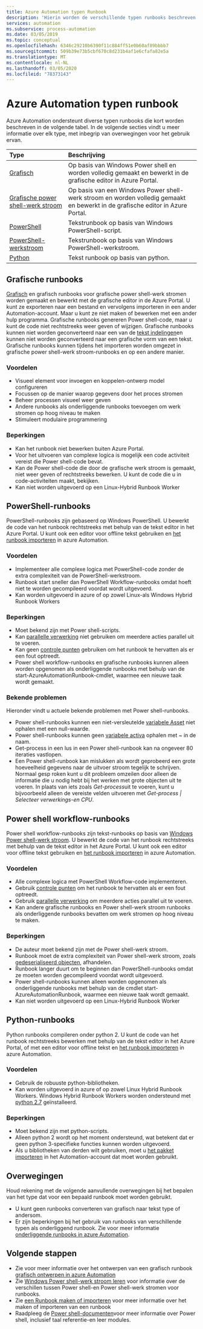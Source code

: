 ```yaml
---
title: Azure Automation typen Runbook
description: 'Hierin worden de verschillende typen runbooks beschreven die u kunt gebruiken in Azure Automation en overwegingen waarmee u rekening moet houden bij het bepalen welk type u wilt gebruiken. '
services: automation
ms.subservice: process-automation
ms.date: 03/05/2019
ms.topic: conceptual
ms.openlocfilehash: 6346c29210b6390f11c884ff51e0b60af89bbbb7
ms.sourcegitcommit: 509b39e73b5cbf670c8d231b4af1e6cfafa82e5a
ms.translationtype: MT
ms.contentlocale: nl-NL
ms.lasthandoff: 03/05/2020
ms.locfileid: "78373143"
---
```

# <a name="azure-automation-runbook-types"></a>Azure Automation typen runbook

Azure Automation ondersteunt diverse typen runbooks die kort worden beschreven in de volgende tabel.  In de volgende secties vindt u meer informatie over elk type, met inbegrip van overwegingen voor het gebruik ervan.

| Type | Beschrijving |
|:--- |:--- |
| [Grafisch](#graphical-runbooks)|Op basis van Windows Power shell en worden volledig gemaakt en bewerkt in de grafische editor in Azure Portal. |
| [Grafische power shell-werk stroom](#graphical-runbooks)|Op basis van een Windows Power shell-werk stroom en worden volledig gemaakt en bewerkt in de grafische editor in Azure Portal. |
| [PowerShell](#powershell-runbooks) |Tekstrunbook op basis van Windows PowerShell-script. |
| [PowerShell-werkstroom](#powershell-workflow-runbooks)|Tekstrunbook op basis van Windows PowerShell-werkstroom. |
| [Python](#python-runbooks) |Tekst runbook op basis van python. |

## <a name="graphical-runbooks"></a>Grafische runbooks

[Grafisch](automation-runbook-types.md#graphical-runbooks) en grafisch runbooks voor grafische power shell-werk stromen worden gemaakt en bewerkt met de grafische editor in de Azure Portal.  U kunt ze exporteren naar een bestand en vervolgens importeren in een ander Automation-account. Maar u kunt ze niet maken of bewerken met een ander hulp programma. Grafische runbooks genereren Power shell-code, maar u kunt de code niet rechtstreeks weer geven of wijzigen. Grafische runbooks kunnen niet worden geconverteerd naar een van de [tekst indelingen](automation-runbook-types.md)en kunnen niet worden geconverteerd naar een grafische vorm van een tekst. Grafische runbooks kunnen tijdens het importeren worden omgezet in grafische power shell-werk stroom-runbooks en op een andere manier.

### <a name="advantages"></a>Voordelen

* Visueel element voor invoegen en koppelen-ontwerp model configureren
* Focussen op de manier waarop gegevens door het proces stromen
* Beheer processen visueel weer geven
* Andere runbooks als onderliggende runbooks toevoegen om werk stromen op hoog niveau te maken
* Stimuleert modulaire programmering

### <a name="limitations"></a>Beperkingen

* Kan het runbook niet bewerken buiten Azure Portal.
* Voor het uitvoeren van complexe logica is mogelijk een code activiteit vereist die Power shell-code bevat.
* Kan de Power shell-code die door de grafische werk stroom is gemaakt, niet weer geven of rechtstreeks bewerken. U kunt de code die u in code-activiteiten maakt, bekijken.
* Kan niet worden uitgevoerd op een Linux-Hybrid Runbook Worker

## <a name="powershell-runbooks"></a>PowerShell-runbooks

PowerShell-runbooks zijn gebaseerd op Windows PowerShell.  U bewerkt de code van het runbook rechtstreeks met behulp van de tekst editor in het Azure Portal.  U kunt ook een editor voor offline tekst gebruiken en [het runbook importeren](manage-runbooks.md) in azure Automation.

### <a name="advantages"></a>Voordelen

* Implementeer alle complexe logica met PowerShell-code zonder de extra complexiteit van de PowerShell-werkstroom.
* Runbook start sneller dan PowerShell Workflow-runbooks omdat hoeft niet te worden gecompileerd voordat wordt uitgevoerd.
* Kan worden uitgevoerd in azure of op zowel Linux-als Windows Hybrid Runbook Workers

### <a name="limitations"></a>Beperkingen

* Moet bekend zijn met Power shell-scripts.
* Kan [parallelle verwerking](automation-powershell-workflow.md#parallel-processing) niet gebruiken om meerdere acties parallel uit te voeren.
* Kan geen [controle punten](automation-powershell-workflow.md#checkpoints) gebruiken om het runbook te hervatten als er een fout optreedt.
* Power shell workflow-runbooks en grafische runbooks kunnen alleen worden opgenomen als onderliggende runbooks met behulp van de start-AzureAutomationRunbook-cmdlet, waarmee een nieuwe taak wordt gemaakt.

### <a name="known-issues"></a>Bekende problemen

Hieronder vindt u actuele bekende problemen met Power shell-runbooks.

* Power shell-runbooks kunnen een niet-versleutelde [variabele Asset](automation-variables.md) niet ophalen met een null-waarde.
* Power shell-runbooks kunnen geen [variabele activa](automation-variables.md) ophalen met *~* in de naam.
* Get-process in een lus in een Power shell-runbook kan na ongeveer 80 iteraties vastlopen.
* Een Power shell-runbook kan mislukken als wordt geprobeerd een grote hoeveelheid gegevens naar de uitvoer stroom tegelijk te schrijven.   Normaal gesp roken kunt u dit probleem omzeilen door alleen de informatie die u nodig hebt bij het werken met grote objecten uit te voeren.  In plaats van iets zoals *Get-process*uit te voeren, kunt u bijvoorbeeld alleen de vereiste velden uitvoeren met *Get-process | Selecteer verwerkings-en CPU*.

## <a name="powershell-workflow-runbooks"></a>Power shell workflow-runbooks

Power shell workflow-runbooks zijn tekst-runbooks op basis van [Windows Power shell-werk stroom](automation-powershell-workflow.md).  U bewerkt de code van het runbook rechtstreeks met behulp van de tekst editor in het Azure Portal.  U kunt ook een editor voor offline tekst gebruiken en [het runbook importeren](manage-runbooks.md) in azure Automation.

### <a name="advantages"></a>Voordelen

* Alle complexe logica met PowerShell Workflow-code implementeren.
* Gebruik [controle punten](automation-powershell-workflow.md#checkpoints) om het runbook te hervatten als er een fout optreedt.
* Gebruik [parallelle verwerking](automation-powershell-workflow.md#parallel-processing) om meerdere acties parallel uit te voeren.
* Kan andere grafische runbooks en Power shell-werk stroom runbooks als onderliggende runbooks bevatten om werk stromen op hoog niveau te maken.

### <a name="limitations"></a>Beperkingen

* De auteur moet bekend zijn met de Power shell-werk stroom.
* Runbook moet de extra complexiteit van Power shell-werk stroom, zoals [gedeserialiseerd objecten](automation-powershell-workflow.md#code-changes), afhandelen.
* Runbook langer duurt om te beginnen dan PowerShell-runbooks omdat ze moeten worden gecompileerd voordat wordt uitgevoerd.
* Power shell-runbooks kunnen alleen worden opgenomen als onderliggende runbooks met behulp van de cmdlet start-AzureAutomationRunbook, waarmee een nieuwe taak wordt gemaakt.
* Kan niet worden uitgevoerd op een Linux-Hybrid Runbook Worker

## <a name="python-runbooks"></a>Python-runbooks

Python runbooks compileren onder python 2.  U kunt de code van het runbook rechtstreeks bewerken met behulp van de tekst editor in het Azure Portal, of met een editor voor offline tekst en [het runbook importeren](manage-runbooks.md) in azure Automation.

### <a name="advantages"></a>Voordelen

* Gebruik de robuuste python-bibliotheken.
* Kan worden uitgevoerd in azure of op zowel Linux Hybrid Runbook Workers. Windows Hybrid Runbook Workers worden ondersteund met [python 2.7](https://www.python.org/downloads/release/latest/python2) geïnstalleerd.

### <a name="limitations"></a>Beperkingen

* Moet bekend zijn met python-scripts.
* Alleen python 2 wordt op het moment ondersteund, wat betekent dat er geen python 3-specifieke functies kunnen worden uitgevoerd.
* Als u bibliotheken van derden wilt gebruiken, moet u [het pakket importeren](python-packages.md) in het Automation-account dat moet worden gebruikt.

## <a name="considerations"></a>Overwegingen

Houd rekening met de volgende aanvullende overwegingen bij het bepalen van het type dat voor een bepaald runbook moet worden gebruikt.

* U kunt geen runbooks converteren van grafisch naar tekst type of andersom.
* Er zijn beperkingen bij het gebruik van runbooks van verschillende typen als onderliggend runbook. Zie voor meer informatie [onderliggende runbooks in azure Automation](automation-child-runbooks.md).

## <a name="next-steps"></a>Volgende stappen

* Zie voor meer informatie over het ontwerpen van een grafisch runbook [grafisch ontwerpen in azure Automation](automation-graphical-authoring-intro.md)
* Zie [Windows Power shell-werk stroom leren](automation-powershell-workflow.md) voor informatie over de verschillen tussen Power shell-en Power shell-werk stromen voor runbooks.
* Zie [een Runbook maken of importeren](manage-runbooks.md) voor meer informatie over het maken of importeren van een runbook
* Raadpleeg de [Power shell-documenten](https://docs.microsoft.com/powershell/scripting/overview)voor meer informatie over Power shell, inclusief taal referentie-en leer modules.

